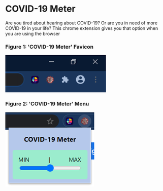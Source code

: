 # COVID-19 Meter
Are you tired about hearing about COVID-19? Or are you in need of more COVID-19 in your life? This chrome extension gives you that option when you are using the browser
### Figure 1: 'COVID-19 Meter' Favicon
![](images/extention_icon.PNG)
### Figure 2: 'COVID-19 Meter' Menu
![](images/popup.PNG)




